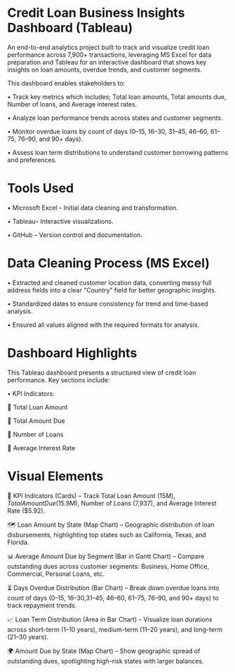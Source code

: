# Credit Loan Business Insights Dashboard (Tableau)

An end-to-end analytics project built to track and visualize credit loan performance across 7,900+ transactions, leveraging MS Excel for data preparation and Tableau for an interactive dashboard that shows key insights on loan amounts, overdue trends, and customer segments.

This dashboard enables stakeholders to:

•	Track key metrics which includes; Total loan amounts, Total amounts due, Number of loans, and Average interest rates.

•	Analyze loan performance trends across states and customer segments.

•	Monitor overdue loans by count of days (0–15, 16–30, 31–45, 46–60, 61–75, 76–90, and 90+ days).

•	Assess loan term distributions to understand customer borrowing patterns and preferences.

# Tools Used

•	Microsoft Excel – Initial data cleaning and transformation.

•	Tableau– Interactive visualizations.

•	GitHub – Version control and documentation.

# Data Cleaning Process (MS Excel)

• Extracted and cleaned customer location data, converting messy full address fields into a clear "Country" field for better geographic insights.

•	Standardized dates to ensure consistency for trend and time-based analysis.

•	Ensured all values aligned with the required formats for analysis.

# Dashboard Highlights

This Tableau dashboard presents a structured view of credit loan performance. Key sections include:

•	KPI Indicators:

	Total Loan Amount

	Total Amount Due

	Number of Loans

	Average Interest Rate

# Visual Elements

📌 KPI Indicators (Cards) – Track Total Loan Amount ($15M), Total Amount Due ($15.9M), Number of Loans (7,937), and Average Interest Rate ($5.92).

🗺️ Loan Amount by State (Map Chart) – Geographic distribution of loan disbursements, highlighting top states such as California, Texas, and Florida.

📊 Average Amount Due by Segment (Bar in Gantt Chart) – Compare outstanding dues across customer segments: Business, Home Office, Commercial, Personal Loans, etc.

⏳ Days Overdue Distribution (Bar Chart) – Break down overdue loans into count of days (0–15, 16–30,31–45, 46–60, 61–75, 76–90, and 90+ days) to track repayment trends.

📈 Loan Term Distribution (Area in Bar Chart) – Visualize loan durations across short-term (1–10 years), medium-term (11–20 years), and long-term (21–30 years).

🌍 Amount Due by State (Map Chart) – Show geographic spread of outstanding dues, spotlighting high-risk states with larger balances.






